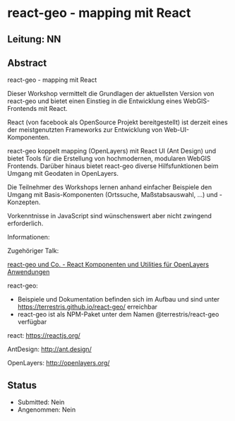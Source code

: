 # react-geo - mapping mit React

## Leitung: NN

## Abstract
react-geo - mapping mit React

Dieser Workshop vermittelt die Grundlagen der aktuellsten Version von react-geo
und bietet einen Einstieg in die Entwicklung eines WebGIS-Frontends mit React.

React (von facebook als OpenSource Projekt bereitgestellt)
ist derzeit eines der meistgenutzten Frameworks zur Entwicklung von
Web-UI-Komponenten.

react-geo koppelt mapping (OpenLayers) mit React UI (Ant Design) und bietet
Tools für die Erstellung von hochmodernen, modularen WebGIS Frontends. Darüber
hinaus bietet react-geo diverse Hilfsfunktionen beim Umgang mit Geodaten in OpenLayers.

Die Teilnehmer des Workshops lernen anhand einfacher Beispiele den Umgang mit
Basis-Komponenten (Ortssuche, Maßstabsauswahl, …) und -Konzepten.

Vorkenntnisse in JavaScript sind wünschenswert aber nicht zwingend erforderlich.

Informationen:

Zugehöriger Talk:

  [react-geo und Co. - React Komponenten und Utilities für OpenLayers Anwendungen ](https://github.com/terrestris/fossgis2019/blob/master/abstracts/talks/react-geo-und-co-react-komponenten-und-utilities-fuer-openlayers-anwendungen.md)

react-geo:

- Beispiele und Dokumentation befinden sich im Aufbau und sind unter
  https://terrestris.github.io/react-geo/ erreichbar
- react-geo ist als NPM-Paket unter dem Namen @terrestris/react-geo verfügbar

react: https://reactjs.org/

AntDesign: http://ant.design/

OpenLayers: http://openlayers.org/

## Status
  * Submitted: Nein
  * Angenommen: Nein
